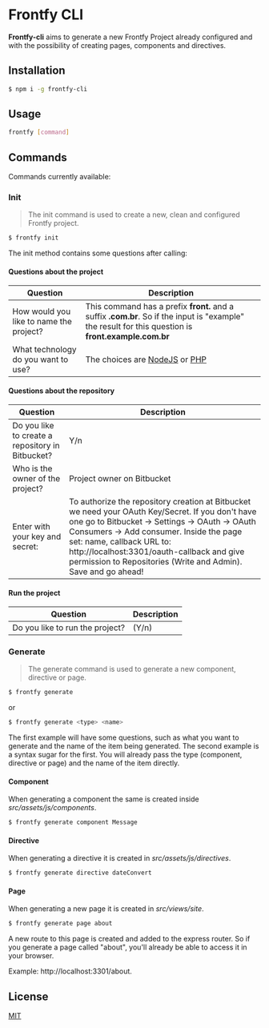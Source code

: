 # Frontfy CLI

**Frontfy-cli** aims to generate a new Frontfy Project already configured and with the possibility of creating pages, components and directives.

## Installation

```sh
$ npm i -g frontfy-cli
```

## Usage

```sh
frontfy [command]
```

## Commands

Commands currently available:

### Init

> The init command is used to create a new, clean and configured Frontfy project.

```sh
$ frontfy init
```

The init method contains some questions after calling:

#### Questions about the project

| Question | Description |
| ------------- |-----|
| How would you like to name the project? | This command has a prefix **front.** and a suffix **.com.br**. So if the input is "example" the result for this question is **front.example.com.br** |
| What technology do you want to use? | The choices are [NodeJS](https://github.com/owfrontend/frontfy) or [PHP](https://github.com/owfrontend/frontfy-php) |

#### Questions about the repository

| Question | Description |
| ------------- |-----|
| Do you like to create a repository in Bitbucket? | Y/n |
| Who is the owner of the project? | Project owner on Bitbucket |
| Enter with your key and secret: | To authorize the repository creation at Bitbucket we need your OAuth Key/Secret. If you don't have one go to Bitbucket -> Settings -> OAuth -> OAuth Consumers -> Add consumer. Inside the page set: name, callback URL to: http://localhost:3301/oauth-callback and give permission to Repositories (Write and Admin). Save and go ahead! |

#### Run the project
| Question | Description |
| ------------- |-----|
| Do you like to run the project? | (Y/n) |

### Generate

> The generate command is used to generate a new component, directive or page.

```sh
$ frontfy generate
```

or 

```sh
$ frontfy generate <type> <name>
```

The first example will have some questions, such as what you want to generate and the name of the item being generated. The second example is a syntax sugar for the first. You will already pass the type (component, directive or page) and the name of the item directly.

#### Component

When generating a component the same is created inside *src/assets/js/components*.

```sh
$ frontfy generate component Message
```

#### Directive

When generating a directive it is created in *src/assets/js/directives*.

```sh
$ frontfy generate directive dateConvert
```

#### Page

When generating a new page it is created in *src/views/site*.

```sh
$ frontfy generate page about
```

 A new route to this page is created and added to the express router. So if you generate a page called "about", you'll already be able to access it in your browser. 
 
Example: http://localhost:3301/about.

License
----

[MIT](http://opensource.org/licenses/MIT)
